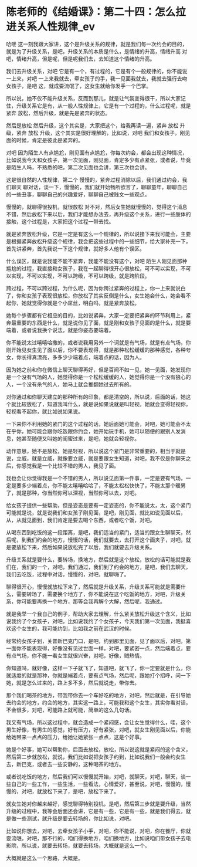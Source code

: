 # 陈老师的《结婚课》：第二十四：怎么拉进关系人性规律_ev

哈喽 这一刻我跟大家讲，这个是升级关系的规律，就是我们每一次约会的目的，就是为了升级关系，是吧，升级关系的本质是什么，是情绪的升高，情绪升高 对吧，情绪升高，但是呢，但是呢我们去，去知道这个情绪的升高。

我们去升级关系，对吧 它是有一个，有过程的，它是有个一般规律的，你不能说一上来，对吧 一上来我就去，牵女孩子的手，我一见面我就去，我就去强行去吻女孩子，是吧 这，就成耍流氓了，这女生就给你发手一个巴掌。

所以说，她不仅不能升级关系，反而到那儿，就是让气氛变得很干，所以大家记住，升级关系它是有，从一般人性规律上，它是有一个过程的，什么过程呢，就是紧奔 放松，然后升级，就是先是紧奔的状态。

然后是放松 然后升级，这个其实是，大家把这个，给我再读一遍，紧奔 放松 升级，紧奔 放松 升级，这个其实是很好理解的，比如说，对吧 我们和女孩子，刚见面的时候，肯定是彼此是紧奔的。

对吧 因为陌生人有点尴尬，刚见面有点尴尬，你每次约会，都会出现这种情况，比如说我今天和女孩子，第一次见面，刚见面，肯定多少有点紧张，或者说，毕竟是陌生人吗，不熟悉的吧，第二次见面也会讲，第三次也会讲。

这是很自然的人性规律，第二个 慢慢的，紧奔过程消除以后，我们通过约会，我们聊天 聊对话，谈一下，慢慢的，我们就开始畅所欲言了，聊聊童年，聊聊自己的一些丑事，聊聊自己的兴趣爱好，聊聊自己被贱文一些观点。

慢慢的，就聊得很投机，就很放松 对不对，然后女生她就慢慢的，觉得这个消息不错，然后放松下来以后，我们才能想办法去，再升级这个关系，进行一些肢体的接触，这个过程是，大家把这个过程一带去找。

就是紧奔放松升级，它是一定是有这么一个规律的，所以说接下来我可能会，主要是根据紧奔放松升级这个规律，我会把这些过程中的一些细节，给大家补充一下，首先讲紧奔，首先我说一下这个规律，就好多人他有个误区。

什么误区，就是说我能不能不紧奔，我能不能没有这个，对吧 陌生人刚见面那种尴尬的过程，我直接和女孩子，我在一起聊得很开心很放松，可不可以实现，不可以实现，不可以实现，不可以跨级，不可以跨级，就是跨阶段。

跨过程，不可以跨过程，为什么呢，因为你跨过紧奔的过程上，你一上来就说白了，你和女孩子表现很放松，你放松了其实反倒是什么，女生她会什么，她会看不起你，她就觉得你就是个小屌丝，明白吗，就是紧奔放松。

她每个步骤都有它相应的目的，比如说紧奔，大家一定要把紧奔的环节利用上，紧奔最重要的东西是什么，就是说你见了面，就是刚和女孩子见面的是什么，就是要端着，或者说我换个说法，就是你姿态要端着。

你不能说太过嘻嘻哈撒的，或者说我用另外一个词就是有气场，就是有点气场，你刚开始见女生见了面以后，你不要表现得，就是那种松松缓缓的那种感觉，各种夸女，你长得真漂亮，多多少少端着点，端着点的话，因为人。

因为她之前和你在微信上聊天聊得再好，但是百闻不如一见，她一见面，她发现你是一个没有气场的人，她觉得你是一个松松缓缓的人，她觉得你是一个没有狼心的人，一个没有杀气的人，她马上就会推翻她过去所有的。

对你通过和你聊天建立的那种所有的印象，都是清空的，所以说，后面的话，她这个就比较放松了，知道我叫什么，就是说如果说就是叫轻视，她就会变得轻视你，轻视看不起你，就比如说如果说。

一下来你不利用她的紧门的这个过程的话，她后面她可能会，对吧，她可能会不太在乎你，她可能会跟你吃饭跟你约会，她开始玩手机，她可以随便的跟别人发消息，她甚至随便又叫她的闺蜜过来，是吧，她就会轻视你。

动作意思，她不是放松，她是轻视，所以说这个紧门是非常重要的，相当于就是说，立威，就是立威，就像要立威，就是要跟女生知道，对吧，我不仅是你聊天之后，你感觉我是一个比较不错的男人，我见了面。

我也会让你觉得我是一个不错的男人，所以说见面第一件事，一定是要有气场，一定是要多少端着点，你不能太嘻嘻哈哈了，不能太松松快快了，不能太那个暖男了，就是那种，你当然你可以深视，当然你可以去，对吧。

给女孩子提供一些帮助，但是姿态是要有一定姿态的，你不能说太，太，这个紧门可能就是说，就是说我们和女孩子刚见面，是吧，刚见面，就比如说见面以后，从，从就见面到，我们肯定是要去喝个东西，或者吃个饭，对吧。

从喝东西到吃饭的这一段距离，是吧，我们适当的紧门，适当的跟女生聊聊天，然后呢，到我们约会的地方，慢慢的话，我们就要去，去打开这个画夹子，对吧，就是要放松下来，然后如果说放松完了以后，我们就要去升级关系。

升级关系就是要什么，要转场，换地方，然后就是这个放松，放松的话可能就是我们在，我们的一个，对吧，我们通过，我们到了约会的地方，是吧，我们去聊天，我们去吃饭，过程中对话，慢慢的，对吧，就聊嗨了。

聊得很开心，慢慢就放松下来了，然后就是升级关系，升级关系可能就是需要什么，需要转场了，需要换个地方了，你不能说在这个吃饭的地方，对吧，升级关系，你可能要再换一个地方，那等会我再解个大解，然后呢，我通过。

就是我举一个我自己的例子，帮助大家去理解，什么紧关放松升级这个含义，比如说我约了个女孩子，对吧，比如说我约了个女孩子，今天我们第一次见面，我挺喜欢这个女生的，我可能约到，比如我之前在武汉的时候。

经常约女孩子到，关普新巴克门口，是吧，约到那里见面，见了面以后，对吧，第一面你不能表现得，好像没有见过世面一样，对吧，要紧密一点，然后端着点，要有点气场，你不能一看女生就很兴奋，对吧，好像，贼热情。

你知道吗，就好像，这样一下子就飞了，知道吧，就飞了，你一定要就是什么，你就适度的就是那种，你就是端着点，要有点气场，然后呢，跟她打个招呼，问一下她，就是怎么过来的，路上多不多，然后就说走，带你去。

那个我们喝茶的地方，带我带你去一个车好吃的地方，对吧，然后就是，在引导她去约会的地方，约会的地方，其实这一路上，可能我和这个女生，其实你看对话，不会很多，对吧，可能路上就可能，简单的这么几句话。

我又有气场，所以这过程中，就会造成一个紧闷感，会让女生觉得什么，哇，这个男生好像，有男生的感觉，好有压力，好有紧张，对吧，就女生刚见面以后，你能给她带来一点点的压力，给她让她紧张一点点，这是个好事。

她是个好事，她可以帮助你，后面去放松，放松，所以说这就是紧闷的这个含义，然后第二步就放松，就说，我们比如说把女孩子约到，比如说我们一般会约女生去，新巴克，或者去一些安静的，这种喝茶的地方。

或者说吃饭的地方，然后我们可以慢慢就开始，对吧，就聊天，对吧，聊天，谈一些自己的一些工作，一些生活，一些看法，心情爱好，甚至说，对吧，慢慢的，慢慢的，对吧，就放松下来了，是吧，放松下来了。

就女生她对你越来越好，感觉聊得特别投机，是吧，然后第三步就是要升级，当然升级的过程中，我等会后面还会讲，它是有一些，它是有一些，就是我们得去，就是做一些测试，就升级是要去转场的，你比如说，对吧。

比如说你想去，对吧，去牵女孩子小手，对吧，你不能说，对吧，你在餐厅，你就耍流氓，对吧，那不行的，咱们得换地方，咱们换地方，比如说咱们带女孩子去电影院，所以说，就要去转场，就要去转场，大概就是这么一个。

大概就是这么一个思路，大概是。